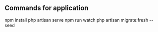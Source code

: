 ## Commands for application

npm install
php artisan serve
npm run watch
php artisan migrate:fresh --seed